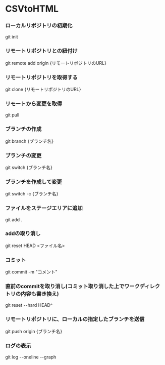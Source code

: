 # CSVtoHTML

### ローカルリポジトリの初期化
git init

### リモートリポジトリとの紐付け
git remote add origin {リモートリポジトリのURL}

### リモートリポジトリを取得する
git clone {リモートリポジトリのURL}

### リモートから変更を取得
git pull

### ブランチの作成
git branch {ブランチ名}

### ブランチの変更
git switch {ブランチ名}

### ブランチを作成して変更
git switch -c {ブランチ名}

### ファイルをステージエリアに追加
git add .

### addの取り消し
git reset HEAD <ファイル名>

### コミット
git commit -m "コメント"

### 直前のcommitを取り消し(コミット取り消した上でワークディレクトリの内容も書き換え)
git reset --hard HEAD^

### リモートリポジトリに、ローカルの指定したブランチを送信
git push origin {ブランチ名}

### ログの表示
git log --oneline --graph
